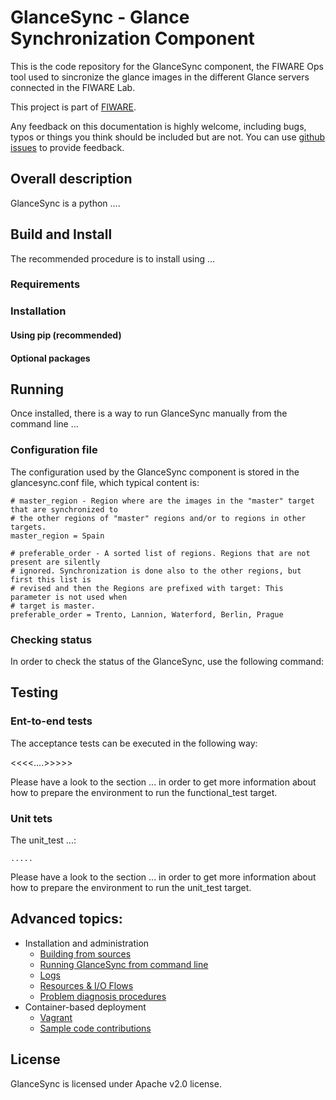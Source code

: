 # GlanceSync - Glance Synchronization Component

This is the code repository for the GlanceSync component, the FIWARE Ops tool used to sincronize the glance images in the different Glance servers connected in the FIWARE Lab.

This project is part of [FIWARE](http://www.fiware.org).

Any feedback on this documentation is highly welcome, including bugs, typos
or things you think should be included but are not. You can use [github issues](https://github.com/telefonicaid/fiware-glancesync/issues/new) to provide feedback.

## Overall description

GlanceSync is a python ....

## Build and Install

The recommended procedure is to install using ...

### Requirements


### Installation

#### Using pip (recommended)

#### Optional packages

## Running

Once installed, there is a way to run GlanceSync manually from the command line ...

### Configuration file

The configuration used by the GlanceSync component is stored in the
<directory>glancesync.conf file, which typical content is:

    # master_region - Region where are the images in the "master" target that are synchronized to
    # the other regions of "master" regions and/or to regions in other targets.
    master_region = Spain
    
    # preferable_order - A sorted list of regions. Regions that are not present are silently
    # ignored. Synchronization is done also to the other regions, but first this list is
    # revised and then the Regions are prefixed with target: This parameter is not used when 
    # target is master.
    preferable_order = Trento, Lannion, Waterford, Berlin, Prague
    
### Checking status

In order to check the status of the GlanceSync, use the following command:

## Testing

### Ent-to-end tests

The acceptance tests can be executed in the following way:

<<<<....>>>>>

Please have a look to the section ... in order to get more information about how to prepare the environment to run the functional_test target.

### Unit tets

The unit_test ...:

    .....

Please have a look to the section ... in order to get more information about how to prepare the environment to run the unit_test target.

## Advanced topics:

* Installation and administration
  * [Building from sources](doc/manuals/admin/build_source.md)
  * [Running GlanceSync from command line](doc/manuals/admin/cli.md)
  * [Logs](doc/manuals/admin/logs.md)
  * [Resources & I/O Flows](doc/manuals/admin/resources.md)
  * [Problem diagnosis procedures](doc/manuals/admin/diagnosis.md)
* Container-based deployment
  * [Vagrant](doc/manuals/vagrant.md)
  * [Sample code contributions](doc/manuals/code_contributions.md)

## License

GlanceSync is licensed under Apache v2.0 license.